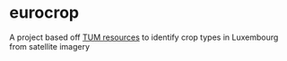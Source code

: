 # eurocrop
A project based off [TUM resources](https://www.eurocrops.tum.de/index.html) to identify crop types in Luxembourg from satellite imagery
